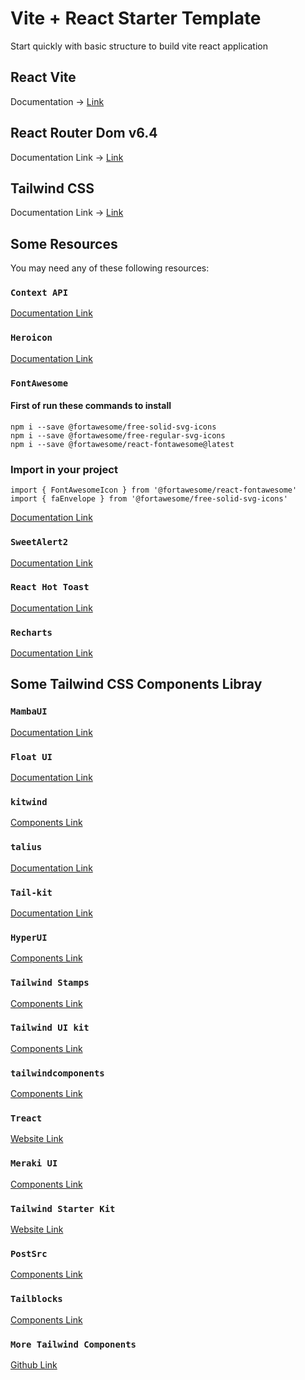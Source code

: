 # Vite + React Starter Template

Start quickly with basic structure to build vite react application

## React Vite
Documentation -> [Link](https://vitejs.dev/guide)

## React Router Dom v6.4 
Documentation Link -> [Link](https://reactrouter.com/en/main/start/overview)

## Tailwind CSS
Documentation Link -> [Link](https://tailwindcss.com/docs)

## Some Resources

You may need any of these following resources:

### `Context API`

[Documentation Link](https://reactjs.org/docs/context.html#api)

### `Heroicon`

[Documentation Link](https://github.com/tailwindlabs/heroicons)

### `FontAwesome`

#### First of run these commands to install
```
npm i --save @fortawesome/free-solid-svg-icons
npm i --save @fortawesome/free-regular-svg-icons
npm i --save @fortawesome/react-fontawesome@latest
```
### Import in your project
```
import { FontAwesomeIcon } from '@fortawesome/react-fontawesome'
import { faEnvelope } from '@fortawesome/free-solid-svg-icons'
```

[Documentation Link](https://fontawesome.com/docs/web/use-with/react)

### `SweetAlert2`
[Documentation Link](https://github.com/sweetalert2/sweetalert2-react-content)

### `React Hot Toast`
[Documentation Link](https://github.com/timolins/react-hot-toast)

### `Recharts`
[Documentation Link](https://recharts.org/en-US/guide)

## Some Tailwind CSS Components Libray

### `MambaUI`
[Documentation Link](https://www.mambaui.com/docs)

### `Float UI`
[Documentation Link](https://www.floatui.com/docs/getting-started)

### `kitwind`
[Components Link](https://kitwind.io/products/kometa/components)

### `talius`
[Documentation Link](https://tailus.io/blocks)

### `Tail-kit`
[Documentation Link](https://www.tailwind-kit.com/started)

### `HyperUI`
[Components Link](https://www.hyperui.dev)

### `Tailwind Stamps`
[Components Link](https://tailwindcss.5balloons.info)

### `Tailwind UI kit`
[Components Link](https://tailwinduikit.com/components)

### `tailwindcomponents`
[Components Link](https://tailwindcomponents.com)

### `Treact`
[Website Link](https://treact.owaiskhan.me)

### `Meraki UI`
[Components Link](https://merakiui.com/components)

### `Tailwind Starter Kit`
[Website Link](https://www.creative-tim.com/learning-lab/tailwind-starter-kit/presentation)

### `PostSrc`
[Components Link](https://postsrc.com/components)

### `Tailblocks`
[Components Link](https://tailblocks.cc)

### `More Tailwind Components`
[Github Link](https://github.com/unlight/tailwind-components)
